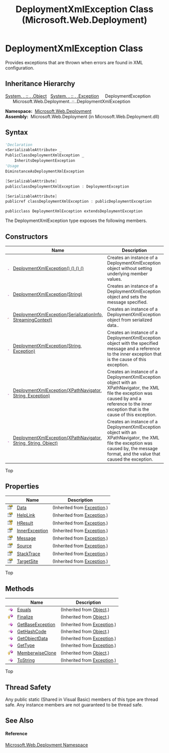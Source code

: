 ﻿---
title: DeploymentXmlException Class (Microsoft.Web.Deployment)
TOCTitle: DeploymentXmlException Class
ms:assetid: T:Microsoft.Web.Deployment.DeploymentXmlException
ms:mtpsurl: https://msdn.microsoft.com/en-us/library/microsoft.web.deployment.deploymentxmlexception(v=VS.90)
ms:contentKeyID: 20209004
ms.date: 05/02/2012
mtps_version: v=VS.90
f1_keywords:
- Microsoft.Web.Deployment.DeploymentXmlException
dev_langs:
- CSharp
- JScript
- VB
- c++
api_location:
- Microsoft.Web.Deployment.dll
api_name:
- Microsoft.Web.Deployment.DeploymentXmlException
api_type:
- Managed
topic_type:
- apiref
- kbSyntax
product_family_name: VS
ROBOTS: INDEX,FOLLOW
---

# DeploymentXmlException Class

Provides exceptions that are thrown when errors are found in XML configuration.

## Inheritance Hierarchy

[System. . :: . .Object](https://msdn.microsoft.com/en-us/library/e5kfa45b\(v=vs.90\))  
  [System. . :: . .Exception](https://msdn.microsoft.com/en-us/library/c18k6c59\(v=vs.90\))  
    DeploymentException  
      Microsoft.Web.Deployment..::..DeploymentXmlException  

**Namespace:**  [Microsoft.Web.Deployment](microsoft-web-deployment-namespace.md)  
**Assembly:**  Microsoft.Web.Deployment (in Microsoft.Web.Deployment.dll)

## Syntax

``` vb
'Declaration
<SerializableAttribute> _
PublicClassDeploymentXmlException _
    InheritsDeploymentException
'Usage
DiminstanceAsDeploymentXmlException
```

``` csharp
[SerializableAttribute]
publicclassDeploymentXmlException : DeploymentException
```

``` c++
[SerializableAttribute]
publicref classDeploymentXmlException : publicDeploymentException
```

``` jscript
publicclass DeploymentXmlException extendsDeploymentException
```

The DeploymentXmlException type exposes the following members.

## Constructors

<table>
<thead>
<tr class="header">
<th> </th>
<th>Name</th>
<th>Description</th>
</tr>
</thead>
<tbody>
<tr class="odd">
<td><img src="images/Dd565996.pubmethod(en-us,VS.90).gif" title="Public method" alt="Public method" /></td>
<td><a href="deploymentxmlexception-constructor-microsoft-web-deployment_1.md">DeploymentXmlException() () () ()</a></td>
<td>Creates an instance of a DeploymentXmlException object without setting underlying member values.</td>
</tr>
<tr class="even">
<td><img src="images/Dd565996.pubmethod(en-us,VS.90).gif" title="Public method" alt="Public method" /></td>
<td><a href="deploymentxmlexception-constructor-string-microsoft-web-deployment.md">DeploymentXmlException(String)</a></td>
<td>Creates an instance of a DeploymentXmlException object and sets the message specified.</td>
</tr>
<tr class="odd">
<td><img src="images/Dd565996.protmethod(en-us,VS.90).gif" title="Protected method" alt="Protected method" /></td>
<td><a href="deploymentxmlexception-constructor-serializationinfo-streamingcontext-microsoft-web-deployment.md">DeploymentXmlException(SerializationInfo, StreamingContext)</a></td>
<td>Creates an instance of a DeploymentXmlException object from serialized data..</td>
</tr>
<tr class="even">
<td><img src="images/Dd565996.pubmethod(en-us,VS.90).gif" title="Public method" alt="Public method" /></td>
<td><a href="deploymentxmlexception-constructor-string-exception-microsoft-web-deployment.md">DeploymentXmlException(String, Exception)</a></td>
<td>Creates an instance of a DeploymentXmlException object with the specified message and a reference to the inner exception that is the cause of this exception.</td>
</tr>
<tr class="odd">
<td><img src="images/Dd565996.pubmethod(en-us,VS.90).gif" title="Public method" alt="Public method" /></td>
<td><a href="deploymentxmlexception-constructor-xpathnavigator-string-exception-microsoft-web-deployment.md">DeploymentXmlException(XPathNavigator, String, Exception)</a></td>
<td>Creates an instance of a DeploymentXmlException object with an XPathNavigator, the XML file the exception was caused by and a reference to the inner exception that is the cause of this exception.</td>
</tr>
<tr class="even">
<td><img src="images/Dd565996.pubmethod(en-us,VS.90).gif" title="Public method" alt="Public method" /></td>
<td><a href="deploymentxmlexception-constructor-xpathnavigator-string-string-object-microsoft-web-deployment.md">DeploymentXmlException(XPathNavigator, String, String, Object)</a></td>
<td>Creates an instance of a DeploymentXmlException object with an XPathNavigator, the XML file the exception was caused by, the message format, and the value that caused the exception.</td>
</tr>
</tbody>
</table>


Top

## Properties

<table>
<thead>
<tr class="header">
<th> </th>
<th>Name</th>
<th>Description</th>
</tr>
</thead>
<tbody>
<tr class="odd">
<td><img src="images/Dd565996.pubproperty(en-us,VS.90).gif" title="Public property" alt="Public property" /></td>
<td><a href="https://msdn.microsoft.com/en-us/library/2wyfbc48(v=vs.90)">Data</a></td>
<td>(Inherited from <a href="https://msdn.microsoft.com/en-us/library/c18k6c59(v=vs.90)">Exception</a>.)</td>
</tr>
<tr class="even">
<td><img src="images/Dd565996.pubproperty(en-us,VS.90).gif" title="Public property" alt="Public property" /></td>
<td><a href="https://msdn.microsoft.com/en-us/library/71tawy4s(v=vs.90)">HelpLink</a></td>
<td>(Inherited from <a href="https://msdn.microsoft.com/en-us/library/c18k6c59(v=vs.90)">Exception</a>.)</td>
</tr>
<tr class="odd">
<td><img src="images/Ee230846.protproperty(en-us,VS.90).gif" title="Protected property" alt="Protected property" /></td>
<td><a href="https://msdn.microsoft.com/en-us/library/sh5cw61c(v=vs.90)">HResult</a></td>
<td>(Inherited from <a href="https://msdn.microsoft.com/en-us/library/c18k6c59(v=vs.90)">Exception</a>.)</td>
</tr>
<tr class="even">
<td><img src="images/Dd565996.pubproperty(en-us,VS.90).gif" title="Public property" alt="Public property" /></td>
<td><a href="https://msdn.microsoft.com/en-us/library/902sca80(v=vs.90)">InnerException</a></td>
<td>(Inherited from <a href="https://msdn.microsoft.com/en-us/library/c18k6c59(v=vs.90)">Exception</a>.)</td>
</tr>
<tr class="odd">
<td><img src="images/Dd565996.pubproperty(en-us,VS.90).gif" title="Public property" alt="Public property" /></td>
<td><a href="https://msdn.microsoft.com/en-us/library/9btwf6wk(v=vs.90)">Message</a></td>
<td>(Inherited from <a href="https://msdn.microsoft.com/en-us/library/c18k6c59(v=vs.90)">Exception</a>.)</td>
</tr>
<tr class="even">
<td><img src="images/Dd565996.pubproperty(en-us,VS.90).gif" title="Public property" alt="Public property" /></td>
<td><a href="https://msdn.microsoft.com/en-us/library/85weac5w(v=vs.90)">Source</a></td>
<td>(Inherited from <a href="https://msdn.microsoft.com/en-us/library/c18k6c59(v=vs.90)">Exception</a>.)</td>
</tr>
<tr class="odd">
<td><img src="images/Dd565996.pubproperty(en-us,VS.90).gif" title="Public property" alt="Public property" /></td>
<td><a href="https://msdn.microsoft.com/en-us/library/dxzhy005(v=vs.90)">StackTrace</a></td>
<td>(Inherited from <a href="https://msdn.microsoft.com/en-us/library/c18k6c59(v=vs.90)">Exception</a>.)</td>
</tr>
<tr class="even">
<td><img src="images/Dd565996.pubproperty(en-us,VS.90).gif" title="Public property" alt="Public property" /></td>
<td><a href="https://msdn.microsoft.com/en-us/library/2wchw354(v=vs.90)">TargetSite</a></td>
<td>(Inherited from <a href="https://msdn.microsoft.com/en-us/library/c18k6c59(v=vs.90)">Exception</a>.)</td>
</tr>
</tbody>
</table>


Top

## Methods

<table>
<thead>
<tr class="header">
<th> </th>
<th>Name</th>
<th>Description</th>
</tr>
</thead>
<tbody>
<tr class="odd">
<td><img src="images/Dd565996.pubmethod(en-us,VS.90).gif" title="Public method" alt="Public method" /></td>
<td><a href="https://msdn.microsoft.com/en-us/library/bsc2ak47(v=vs.90)">Equals</a></td>
<td>(Inherited from <a href="https://msdn.microsoft.com/en-us/library/e5kfa45b(v=vs.90)">Object</a>.)</td>
</tr>
<tr class="even">
<td><img src="images/Dd565996.protmethod(en-us,VS.90).gif" title="Protected method" alt="Protected method" /></td>
<td><a href="https://msdn.microsoft.com/en-us/library/4k87zsw7(v=vs.90)">Finalize</a></td>
<td>(Inherited from <a href="https://msdn.microsoft.com/en-us/library/e5kfa45b(v=vs.90)">Object</a>.)</td>
</tr>
<tr class="odd">
<td><img src="images/Dd565996.pubmethod(en-us,VS.90).gif" title="Public method" alt="Public method" /></td>
<td><a href="https://msdn.microsoft.com/en-us/library/49kcee3b(v=vs.90)">GetBaseException</a></td>
<td>(Inherited from <a href="https://msdn.microsoft.com/en-us/library/c18k6c59(v=vs.90)">Exception</a>.)</td>
</tr>
<tr class="even">
<td><img src="images/Dd565996.pubmethod(en-us,VS.90).gif" title="Public method" alt="Public method" /></td>
<td><a href="https://msdn.microsoft.com/en-us/library/zdee4b3y(v=vs.90)">GetHashCode</a></td>
<td>(Inherited from <a href="https://msdn.microsoft.com/en-us/library/e5kfa45b(v=vs.90)">Object</a>.)</td>
</tr>
<tr class="odd">
<td><img src="images/Dd565996.pubmethod(en-us,VS.90).gif" title="Public method" alt="Public method" /></td>
<td><a href="https://msdn.microsoft.com/en-us/library/fwb1489e(v=vs.90)">GetObjectData</a></td>
<td>(Inherited from <a href="https://msdn.microsoft.com/en-us/library/c18k6c59(v=vs.90)">Exception</a>.)</td>
</tr>
<tr class="even">
<td><img src="images/Dd565996.pubmethod(en-us,VS.90).gif" title="Public method" alt="Public method" /></td>
<td><a href="https://msdn.microsoft.com/en-us/library/44zb316t(v=vs.90)">GetType</a></td>
<td>(Inherited from <a href="https://msdn.microsoft.com/en-us/library/c18k6c59(v=vs.90)">Exception</a>.)</td>
</tr>
<tr class="odd">
<td><img src="images/Dd565996.protmethod(en-us,VS.90).gif" title="Protected method" alt="Protected method" /></td>
<td><a href="https://msdn.microsoft.com/en-us/library/57ctke0a(v=vs.90)">MemberwiseClone</a></td>
<td>(Inherited from <a href="https://msdn.microsoft.com/en-us/library/e5kfa45b(v=vs.90)">Object</a>.)</td>
</tr>
<tr class="even">
<td><img src="images/Dd565996.pubmethod(en-us,VS.90).gif" title="Public method" alt="Public method" /></td>
<td><a href="https://msdn.microsoft.com/en-us/library/es4y6f7e(v=vs.90)">ToString</a></td>
<td>(Inherited from <a href="https://msdn.microsoft.com/en-us/library/c18k6c59(v=vs.90)">Exception</a>.)</td>
</tr>
</tbody>
</table>


Top

## Thread Safety

Any public static (Shared in Visual Basic) members of this type are thread safe. Any instance members are not guaranteed to be thread safe.

## See Also

#### Reference

[Microsoft.Web.Deployment Namespace](microsoft-web-deployment-namespace.md)

